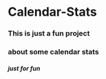 # Calendar-Stats

### This is just a fun project
### about some calendar stats

##### just for fun 
